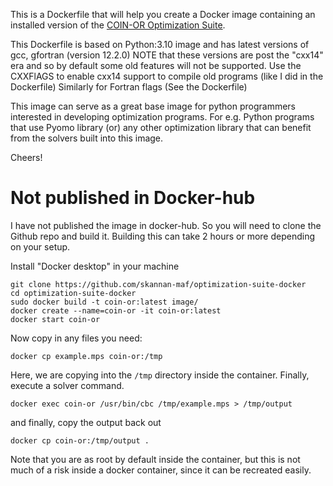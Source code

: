 This is a Dockerfile that will help you create a Docker image containing an installed version of the [COIN-OR
Optimization Suite](https://github.com/coin-or/COIN-OR-OptimizationSuite).

This Dockerfile is based on Python:3.10 image and has latest versions of gcc, gfortran (version 12.2.0)
NOTE that these versions are post the "cxx14" era and so by default some old features will not be supported.
Use the CXXFlAGS to enable cxx14 support to compile old programs (like I did in the Dockerfile)
Similarly for Fortran flags (See the Dockerfile)

This image can serve as a great base image for python programmers interested in developing optimization programs.
For e.g. Python programs that use Pyomo library (or) any other optimization library that can benefit from the solvers built into this image.

Cheers!

# Not published in Docker-hub

I have not published the image in docker-hub. So you will need to clone the Github repo and build it.
Building this can take 2 hours or more depending on your setup.

Install "Docker desktop" in your machine

```
git clone https://github.com/skannan-maf/optimization-suite-docker
cd optimization-suite-docker
sudo docker build -t coin-or:latest image/
docker create --name=coin-or -it coin-or:latest
docker start coin-or
```

Now copy in any files you need:

```
docker cp example.mps coin-or:/tmp
```

Here, we are copying into the `/tmp` directory inside the container. Finally,
execute a solver command.

```
docker exec coin-or /usr/bin/cbc /tmp/example.mps > /tmp/output
```

and finally, copy the output back out

```
docker cp coin-or:/tmp/output .
```

Note that you are as root by default inside the container, but this is not
much of a risk inside a docker container, since it can be recreated easily.

